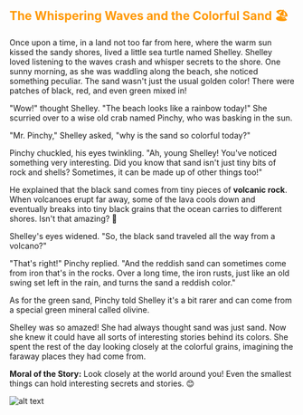 ## <font color="#FF9800">The Whispering Waves and the Colorful Sand 🏖️</font>

Once upon a time, in a land not too far from here, where the warm sun kissed the sandy shores, lived a little sea turtle named Shelley. Shelley loved listening to the waves crash and whisper secrets to the shore. One sunny morning, as she was waddling along the beach, she noticed something peculiar. The sand wasn't just the usual golden color! There were patches of black, red, and even green mixed in!

"Wow!" thought Shelley. "The beach looks like a rainbow today!" She scurried over to a wise old crab named Pinchy, who was basking in the sun.

"Mr. Pinchy," Shelley asked, "why is the sand so colorful today?"

Pinchy chuckled, his eyes twinkling. "Ah, young Shelley! You've noticed something very interesting. Did you know that sand isn't just tiny bits of rock and shells? Sometimes, it can be made up of other things too!"

He explained that the black sand comes from tiny pieces of **volcanic rock**. When volcanoes erupt far away, some of the lava cools down and eventually breaks into tiny black grains that the ocean carries to different shores. Isn't that amazing? 🌋

Shelley's eyes widened. "So, the black sand traveled all the way from a volcano?"

"That's right!" Pinchy replied. "And the reddish sand can sometimes come from iron that's in the rocks. Over a long time, the iron rusts, just like an old swing set left in the rain, and turns the sand a reddish color."

As for the green sand, Pinchy told Shelley it's a bit rarer and can come from a special green mineral called olivine.

Shelley was so amazed! She had always thought sand was just sand. Now she knew it could have all sorts of interesting stories behind its colors. She spent the rest of the day looking closely at the colorful grains, imagining the faraway places they had come from.

**Moral of the Story:** Look closely at the world around you! Even the smallest things can hold interesting secrets and stories. 😊


![alt text](https://lh3.googleusercontent.com/rd-gg-dl/AJfQ9KSWSOVyEwQBymR37rBMx_6eFJrHQU1tkYD4cqmaH--a_1CMunYqzp-13u77veR2fz_ArR8FbIfJdHIaxrAYAmplvo-sqYzLbV4YtGU1jtwE_irEjMLiR53ne3lUi_MyGq5mYSxwo86a_nTdu_NPbj0oz7anuSNvGR7mzwtlfi_Pao1ge8Kp6ZfeRsdOmk_mizY5bm6k0-hGMi6AkSgtmd6UGwek7v8jGV9KhUMAftACVT-NYj7bw4kdA4nmibj1aGXBLWxj-POFn7EDCCoJVYCLR8rkA9PdMFVxgFjeMCcFsHyIOZtvu0gp3ecZdpQGS5LiIFTwrHffYsCHmTCXDFUpgmqNeT3-VJa00hYs767R2Z8X7FkSZBVtqDs_nZQAKj1sIWY2qECZYwLygJynDa9s_opdCyeC5ixbAZPBFC2dOA0YbO9FUPzjFbAMAGkXHuVNGBL0tICq7rPlV0R_kj7b71_UKqA_WhXj-Jlc9XM3cqqaujJwKV9CiR5jF74v50xnPfiUE0NMo-0l3rusWzMUEQHQwEDc-XY4DyU8fnVZbyB3brPBZUs0dCNOEoO6TB9BtwdA9ORLK8mS5WRI_N8FGWL8YiwmYg8fZ-GgIMO8sWKnE6Oc6MATUPnfrP3bIOyEkKcfkFlzUpe_TpomlC91HGr6r9UKcJAAjoOcrC5i4zPF5TnOeVna-TH8HTZlImoILkUVmRHCZYr-CyoEFym3hPzLlrPIM9FfQSHBCxOIcfXtONGD3Nwvul2sDFRbLUJK0BBF_8jNeAGQDVq5aF6n_hylmKhrfP0BHQ6gTPsWe7UzRDvK0Ln5e18CvSYwqXKnk__9u-wKpmkWPnqAjEerck5g9byLzfadgdFPsY7FNlziBKYEPQ7Um5fL2VcErWmxg7Q7P5R-oHt5urdyoZEopaYRVjRzYRoWHGiQNXCdjjYNTwgj8wRMQvJ9r90-BI6AfaMMhdK9wzPCPLwhNyKSyrEi73eBoJ29bhmuqV2409tBZNOzT8V__is9EuwDFDcpVdiZhO4oRwJdbNZ89rCeZfnti_55L3fA9qs8vfwnz-UreroWOrXVcKw7DFZ2-aL2Oz2xxp9mTgQooWhzOw3_pn7VB8k-pOBL8YnR7sjNbhqj5O7zXAJDLPUM_c8_GROSaQFfAikafElQ_xMcDShRQT-QIBgU5IVoCvCkEV1fc0OPn7jVKFg5rOy9MaSoWk5S6hRyi7vXG9ZV8tGEatvAWjCHnQdinNQIHZDVLCXUJkW_3QZxE1BNkHWePSyOqHIWDESvk-eFKqEOrzePAzIb8fKowaRplsCW1aAXcLjIHA6tyBnRz7j-1uyMKtiVnNW3eR1N2_udG0DDPdE6T2Ac98i9j0A13J_2M_wFXDxa6e5Sg5i6hbXRmcot0y_ts1CO-avRXsc1itwXmXF2WEpsGA=s512)



